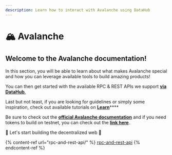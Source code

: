 ```yaml
---
description: Learn how to interact with Avalanche using DataHub
---
```


# 🏔 Avalanche

## Welcome to the Avalanche documentation!

In this section, you will be able to learn about what makes Avalanche special and how you can leverage available tools to build amazing products!

You can then get started with the available RPC & REST APIs we support [**via DataHub**.](https://datahub.figment.io/auth/login)

Last but not least, if you are looking for guidelines or simply some inspiration, check out available tutorials on [**Learn**](https://learn.figment.io/protocols/avalanche)****

Be sure to check out the [**official Avalanche documentation**](https://docs.avax.network/) and if you need tokens to build on testnet, you can check out the [**link here**](https://faucet.avax-test.network/).

🚀 Let's start building the decentralized web 🚀

{% content-ref url="rpc-and-rest-api/" %}
[rpc-and-rest-api](rpc-and-rest-api/)
{% endcontent-ref %}
